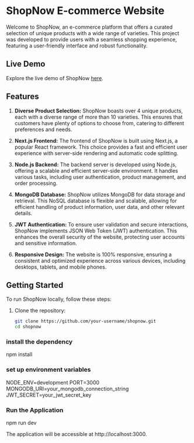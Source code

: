 # ShopNow E-commerce Website

Welcome to ShopNow, an e-commerce platform that offers a curated selection of unique products with a wide range of varieties. This project was developed to provide users with a seamless shopping experience, featuring a user-friendly interface and robust functionality.

## Live Demo

Explore the live demo of ShopNow [here](https://shop-now-ecommerce.vercel.app/).

## Features

1. **Diverse Product Selection:** ShopNow boasts over 4 unique products, each with a diverse range of more than 10 varieties. This ensures that customers have plenty of options to choose from, catering to different preferences and needs.

2. **Next.js Frontend:** The frontend of ShopNow is built using Next.js, a popular React framework. This choice provides a fast and efficient user experience with server-side rendering and automatic code splitting.

3. **Node.js Backend:** The backend server is developed using Node.js, offering a scalable and efficient server-side environment. It handles various tasks, including user authentication, product management, and order processing.

4. **MongoDB Database:** ShopNow utilizes MongoDB for data storage and retrieval. This NoSQL database is flexible and scalable, allowing for efficient handling of product information, user data, and other relevant details.

5. **JWT Authentication:** To ensure user validation and secure interactions, ShopNow implements JSON Web Token (JWT) authentication. This enhances the overall security of the website, protecting user accounts and sensitive information.

6. **Responsive Design:** The website is 100% responsive, ensuring a consistent and optimized experience across various devices, including desktops, tablets, and mobile phones.



## Getting Started

To run ShopNow locally, follow these steps:

1. Clone the repository:

   ```bash
   git clone https://github.com/your-username/shopnow.git
   cd shopnow

### install the dependency
npm install

### set up environment variables
NODE_ENV=development
PORT=3000
MONGODB_URI=your_mongodb_connection_string
JWT_SECRET=your_jwt_secret_key

### Run the Application
npm run dev

The application will be accessible at http://localhost:3000.

